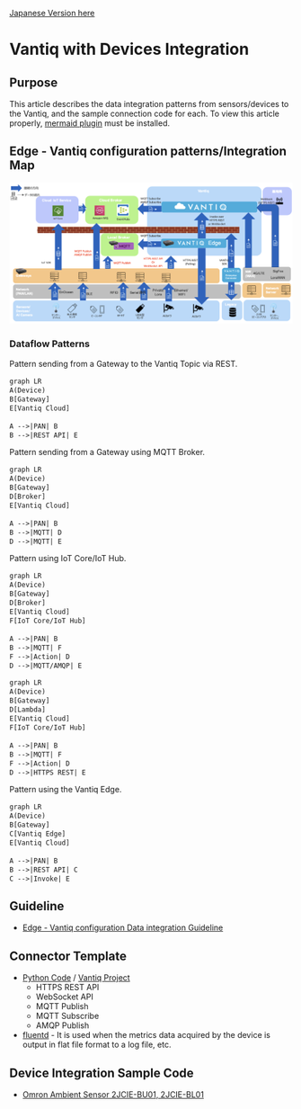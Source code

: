 [Japanese Version here](readme.md)

# Vantiq with Devices Integration

## Purpose
This article describes the data integration patterns from sensors/devices to the Vantiq, and the sample connection code for each. To view this article properly, [mermaid plugin](https://github.com/BackMarket/github-mermaid-extension) must be installed.   

## Edge - Vantiq configuration patterns/Integration Map

![integration_map](./imgs/device-to-vantiq/integration_map.png)


### Dataflow Patterns
Pattern sending from a Gateway to the Vantiq Topic via REST.
```mermaid
graph LR
A(Device)
B[Gateway]
E[Vantiq Cloud]

A -->|PAN| B
B -->|REST API| E
```
Pattern sending from a Gateway using MQTT Broker.
```mermaid
graph LR
A(Device)
B[Gateway]
D[Broker]
E[Vantiq Cloud]

A -->|PAN| B
B -->|MQTT| D
D -->|MQTT| E
```
Pattern using IoT Core/IoT Hub.
```mermaid
graph LR
A(Device)
B[Gateway]
D[Broker]
E[Vantiq Cloud]
F[IoT Core/IoT Hub]

A -->|PAN| B
B -->|MQTT| F
F -->|Action| D
D -->|MQTT/AMQP| E  
```
```mermaid
graph LR
A(Device)
B[Gateway]
D[Lambda]
E[Vantiq Cloud]
F[IoT Core/IoT Hub]

A -->|PAN| B
B -->|MQTT| F
F -->|Action| D
D -->|HTTPS REST| E  
```
Pattern using the Vantiq Edge.
```mermaid
graph LR
A(Device)
B[Gateway]
C[Vantiq Edge]
E[Vantiq Cloud]

A -->|PAN| B
B -->|REST API| C
C -->|Invoke| E
```

## Guideline
  - [Edge - Vantiq configuration Data integration Guideline](./docs/eng/device-to-vantiq.md)


## Connector Template
  - [Python Code](./conf/vantiq-restapi-mqtt-amqp-python-sample) / [Vantiq Project](./conf/vantiq-restapi-mqtt-amqp-python-sample/vantiq-project-sample.zip)
    - HTTPS REST API
    - WebSocket API
    - MQTT Publish
    - MQTT Subscribe
    - AMQP Publish
  - [fluentd](./docs/eng/fluentd.md) - It is used when the metrics data acquired by the device is output in flat file format to a log file, etc.

## Device Integration Sample Code<a id="device_sample"></a>
  - [Omron Ambient Sensor 2JCIE-BU01, 2JCIE-BL01](./conf/omron-env-sensor-sample/README_en.md)

